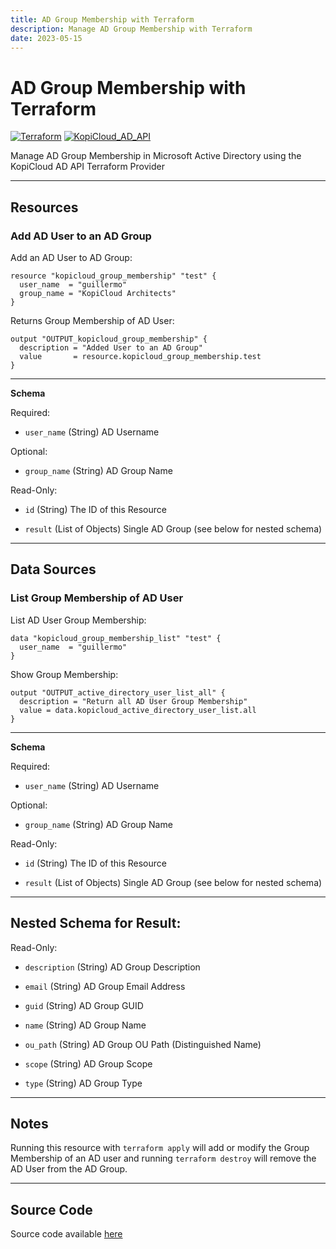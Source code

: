 ```yaml
---
title: AD Group Membership with Terraform
description: Manage AD Group Membership with Terraform
date: 2023-05-15
---
```


# AD Group Membership with Terraform
[![Terraform](https://img.shields.io/badge/terraform-v1.3+-blue.svg)](https://www.terraform.io/downloads.html) [![KopiCloud_AD_API](https://img.shields.io/badge/kopiCloud_ad-v1.0+-blueviolet.svg)](https://www.kopicloud-ad-api.com)

Manage AD Group Membership in Microsoft Active Directory using the KopiCloud AD API Terraform Provider

----

## Resources

### Add AD User to an AD Group

Add an AD User to AD Group:

```
resource "kopicloud_group_membership" "test" {
  user_name  = "guillermo"
  group_name = "KopiCloud Architects"
}
```

Returns Group Membership of AD User:

```
output "OUTPUT_kopicloud_group_membership" {
  description = "Added User to an AD Group"
  value       = resource.kopicloud_group_membership.test
}
```

----

**Schema**

Required:

- ```user_name``` (String) AD Username

Optional:

- ```group_name``` (String) AD Group Name

Read-Only:

- ```id``` (String) The ID of this Resource

- ```result``` (List of Objects) Single AD Group (see below for nested schema)

----

## Data Sources

### List Group Membership of AD User

List AD User Group Membership:

```
data "kopicloud_group_membership_list" "test" {
  user_name  = "guillermo"
}
```

Show Group Membership:

```
output "OUTPUT_active_directory_user_list_all" {
  description = "Return all AD User Group Membership"
  value = data.kopicloud_active_directory_user_list.all
}
```

----

**Schema**

Required:

- ```user_name``` (String) AD Username

Optional:

- ```group_name``` (String) AD Group Name

Read-Only:

- ```id``` (String) The ID of this Resource

- ```result``` (List of Objects) Single AD Group (see below for nested schema)

----

## Nested Schema for Result:

Read-Only:

- ```description``` (String) AD Group Description

- ```email``` (String) AD Group Email Address

- ```guid``` (String) AD Group GUID

- ```name``` (String) AD Group Name

- ```ou_path``` (String) AD Group OU Path (Distinguished Name)

- ```scope``` (String) AD Group Scope

- ```type``` (String) AD Group Type

----

## Notes

Running this resource with ```terraform apply``` will add or modify the Group Membership of an AD user and running ```terraform destroy``` will remove the AD User from the AD Group.

----

## Source Code

Source code available [here](https://github.com/KopiCloud-AD-API/terraform-kopicloud-ad-api-group-membership)
